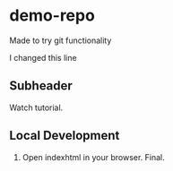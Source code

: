 # demo-repo

Made to try git functionality

I changed this line

## Subheader

Watch tutorial.

## Local Development

1. Open indexhtml in your browser. Final.